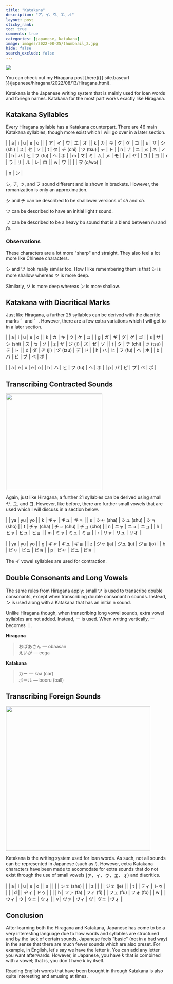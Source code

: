 ```yaml
---
title: "Katakana"
description: "ア、イ、ウ、エ、オ"
layout: post
sticky_rank:
toc: true
comments: true
categories: [japanese, katakana]
image: images/2022-08-25/thumbnail_2.jpg
hide: false
search_exclude: false
---
```


[//]: # (TODO: Make more detailed?)

<style scoped>
table {
    font-size: 24px;
}
</style>

<img src="{{ site.baseurl }}/images/2022-08-25/thumbnail_1.jpg">

You can check out my Hiragana post [here]({{ site.baseurl }}/japanese/hiragana/2022/08/13/Hiragana.html).

Katakana is the Japanese writing system that is mainly used for loan words and 
foriegn names. Katakana for the most part works exactly like Hiragana.

## Katakana Syllables

Every Hiragana syllable has a Katakana counterpart. There are 46 main 
Katakana syllables, though more exist which I will go over in a later section. 

|  | a | i | u | e | o |
|  | ア | イ | ウ | エ | オ |
| k | カ | キ | ク | ケ | コ |
| s | サ | シ (shi) | ス | セ | ソ |
| t | タ | チ (chi) | ツ (tsu) | テ | ト |
| n | ナ | ニ | ヌ | ネ | ノ |
| h | ハ | ヒ | フ (fu) | ヘ | ホ |
| m | マ | ミ | ム | メ | モ |
| y | ヤ |  | ユ |  | ヨ |
| r | ラ | リ | ル | レ | ロ |
| w | ワ |  |  |  | ヲ (o/wo) |

| n | ン |

シ, チ, ツ, and フ sound different and is shown in brackets. However, the 
romanization is only an approximation.

シ and チ can be described to be shallower versions of _sh_ and _ch_.

ツ can be described to have an initial light _t_ sound.

フ can be described to be a heavy _hu_ sound that is a blend between _hu_ and 
_fu_.

### Observations

These characters are a lot more "sharp" and straight. They also feel a lot 
more like Chinese characters.

シ and ツ look really similar too. How I like remembering them is that シ is more 
shallow whereas ツ is more deep.

Similarly, ソ is more deep whereas ン is more shallow.

## Katakana with Diacritical Marks

[//]: # (TODO: Insert Hiragana image here.)

Just like Hiragana, a further 25 syllables can be derived with the diacritic 
marks ゛and ゜. However, there are a few extra variations which I will get to 
in a later section.

|  | a | i | u | e | o |
| k | カ | キ | ク | ケ | コ |
| g | ガ | ギ | グ | ゲ | ゴ |
| s | サ | シ (shi) | ス | セ | ソ |
| z | ザ | ジ (ji) | ズ | ゼ | ゾ |
| t | タ | チ (chi) | ツ (tsu) | テ | ト |
| d | ダ | ヂ (ji) | ヅ (tzu) | デ | ド |
| h | ハ | ヒ | フ (fu) | ヘ | ホ |
| b | バ | ビ | ブ | ベ | ボ |


|  | a | e | u | e | o |
| h | ハ | ヒ | フ (fu) | ヘ | ホ |
| p | パ | ピ | プ | ペ | ポ |


## Transcribing Contracted Sounds

<img src="{{ site.baseurl }}/images/2022-08-25/2.jpg" width="300">

Again, just like Hiragana, a further 21 syllables can be derived using small ヤ,
ユ, and ヨ. However, like before, there are further small vowels that are used 
which I will discuss in a section below.

|  | ya | yu | yo |
| k | キャ | キュ | キョ |
| s | シャ (sha) | シュ (shu) | ショ (sho) |
| t | チャ (cha) | チュ (chu) | チョ (cho) |
| n | ニャ | ニュ | ニョ |
| h | ヒャ | ヒュ | ヒョ |
| m | ミャ | ミュ | ミョ |
| r | リャ | リュ | リオ |

|  | ya | yu | yo |
| g | ギャ | ギュ | ギョ |
| z | ジャ (ja) | ジュ (ju) | ジョ (jo) |
| b | ビャ | ビュ | ビョ |
| p | ピャ | ピュ | ピョ |

The イ vowel syllables are used for contraction.

## Double Consonants and Long Vowels

The same rules from Hiragana apply: small ツ is used to transcribe double 
consonants, except when transcribing double consonant n sounds. Instead, ン 
is used along with a Katakana that has an initial n sound.

Unlike Hiragana though, when transcribing long vowel sounds, extra vowel 
syllables are not added. Instead, ー is used. When writing vertically, ー 
becomes ｜.

**Hiragana**
> おばあさん — obaasan \
> えいが — eega

**Katakana**
> カー — kaa (car) \
> ボール — booru (ball)

## Transcribing Foreign Sounds

<img src="{{ site.baseurl }}/images/2022-08-25/4.jpg" width="450">

Katakana is the writing system used for loan words. As such, not all sounds 
can be represented in Japanese (such as _l_). However, extra Katakana 
characters have been made to accomodate for extra sounds that do not exist 
through the use of small vowels (ァ、ィ、ゥ、ェ、ォ) and diacritics.

|  | a | i | u | e | o |
| s |  |  |  | シェ (she) |  |
| z |  |  |  | ジェ (je) |  |
| t |  | ティ | トゥ |  |  |
| d |  | ヂィ | ドゥ |  |  |
| h | ファ (fa) | フィ (fi) |  | フェ (fu) | フォ (fo) |
| w |  | ウィ | ウ | ウェ | ウォ |
| v | ヴァ | ヴィ | ヴ | ヴェ | ヴォ |

## Conclusion

After learning both the Hiragana and Katakana, Japanese has come to be a 
very interesting language due to how words and syllables are structured and 
by the lack of certain sounds. Japanese feels "basic" (not in a bad way) in the 
sense that there are much fewer sounds which are also preset. For example, in English, 
let's say we have the letter _k_. You can add any letter you want afterwards.
However, in Japanese, you have _k_ that is combined with a vowel; that is, 
you don't have _k_ by itself. 

Reading English words that have been brought in through Katakana is also 
quite interesting and amusing at times.
